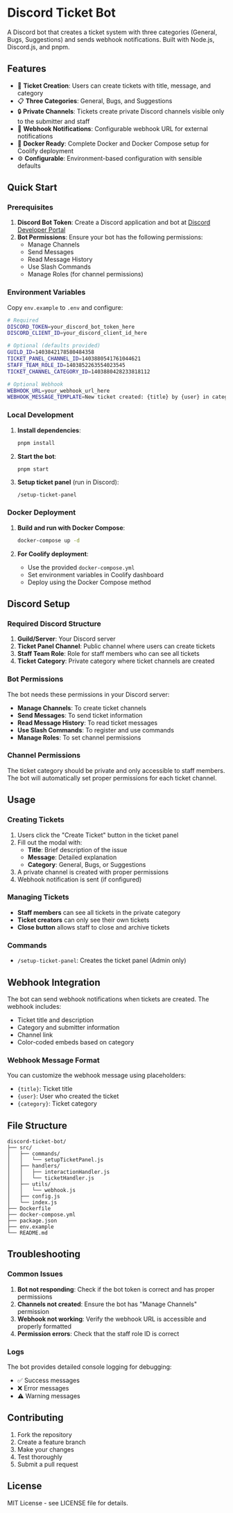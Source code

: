 # Discord Ticket Bot

A Discord bot that creates a ticket system with three categories (General, Bugs, Suggestions) and sends webhook notifications. Built with Node.js, Discord.js, and pnpm.

## Features

- 🎫 **Ticket Creation**: Users can create tickets with title, message, and category
- 📋 **Three Categories**: General, Bugs, and Suggestions
- 🔒 **Private Channels**: Tickets create private Discord channels visible only to the submitter and staff
- 🔔 **Webhook Notifications**: Configurable webhook URL for external notifications
- 🐳 **Docker Ready**: Complete Docker and Docker Compose setup for Coolify deployment
- ⚙️ **Configurable**: Environment-based configuration with sensible defaults

## Quick Start

### Prerequisites

1. **Discord Bot Token**: Create a Discord application and bot at [Discord Developer Portal](https://discord.com/developers/applications)
2. **Bot Permissions**: Ensure your bot has the following permissions:
   - Manage Channels
   - Send Messages
   - Read Message History
   - Use Slash Commands
   - Manage Roles (for channel permissions)

### Environment Variables

Copy `env.example` to `.env` and configure:

```bash
# Required
DISCORD_TOKEN=your_discord_bot_token_here
DISCORD_CLIENT_ID=your_discord_client_id_here

# Optional (defaults provided)
GUILD_ID=1403842178580484358
TICKET_PANEL_CHANNEL_ID=1403880541761044621
STAFF_TEAM_ROLE_ID=1403852263554023545
TICKET_CHANNEL_CATEGORY_ID=1403880428233818112

# Optional Webhook
WEBHOOK_URL=your_webhook_url_here
WEBHOOK_MESSAGE_TEMPLATE=New ticket created: {title} by {user} in category {category}
```

### Local Development

1. **Install dependencies**:
   ```bash
   pnpm install
   ```

2. **Start the bot**:
   ```bash
   pnpm start
   ```

3. **Setup ticket panel** (run in Discord):
   ```
   /setup-ticket-panel
   ```

### Docker Deployment

1. **Build and run with Docker Compose**:
   ```bash
   docker-compose up -d
   ```

2. **For Coolify deployment**:
   - Use the provided `docker-compose.yml`
   - Set environment variables in Coolify dashboard
   - Deploy using the Docker Compose method

## Discord Setup

### Required Discord Structure

1. **Guild/Server**: Your Discord server
2. **Ticket Panel Channel**: Public channel where users can create tickets
3. **Staff Team Role**: Role for staff members who can see all tickets
4. **Ticket Category**: Private category where ticket channels are created

### Bot Permissions

The bot needs these permissions in your Discord server:
- **Manage Channels**: To create ticket channels
- **Send Messages**: To send ticket information
- **Read Message History**: To read ticket messages
- **Use Slash Commands**: To register and use commands
- **Manage Roles**: To set channel permissions

### Channel Permissions

The ticket category should be private and only accessible to staff members. The bot will automatically set proper permissions for each ticket channel.

## Usage

### Creating Tickets

1. Users click the "Create Ticket" button in the ticket panel
2. Fill out the modal with:
   - **Title**: Brief description of the issue
   - **Message**: Detailed explanation
   - **Category**: General, Bugs, or Suggestions
3. A private channel is created with proper permissions
4. Webhook notification is sent (if configured)

### Managing Tickets

- **Staff members** can see all tickets in the private category
- **Ticket creators** can only see their own tickets
- **Close button** allows staff to close and archive tickets

### Commands

- `/setup-ticket-panel`: Creates the ticket panel (Admin only)

## Webhook Integration

The bot can send webhook notifications when tickets are created. The webhook includes:

- Ticket title and description
- Category and submitter information
- Channel link
- Color-coded embeds based on category

### Webhook Message Format

You can customize the webhook message using placeholders:
- `{title}`: Ticket title
- `{user}`: User who created the ticket
- `{category}`: Ticket category

## File Structure

```
discord-ticket-bot/
├── src/
│   ├── commands/
│   │   └── setupTicketPanel.js
│   ├── handlers/
│   │   ├── interactionHandler.js
│   │   └── ticketHandler.js
│   ├── utils/
│   │   └── webhook.js
│   ├── config.js
│   └── index.js
├── Dockerfile
├── docker-compose.yml
├── package.json
├── env.example
└── README.md
```

## Troubleshooting

### Common Issues

1. **Bot not responding**: Check if the bot token is correct and has proper permissions
2. **Channels not created**: Ensure the bot has "Manage Channels" permission
3. **Webhook not working**: Verify the webhook URL is accessible and properly formatted
4. **Permission errors**: Check that the staff role ID is correct

### Logs

The bot provides detailed console logging for debugging:
- ✅ Success messages
- ❌ Error messages
- ⚠️ Warning messages

## Contributing

1. Fork the repository
2. Create a feature branch
3. Make your changes
4. Test thoroughly
5. Submit a pull request

## License

MIT License - see LICENSE file for details.
